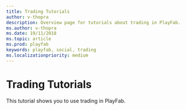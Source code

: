 ```yaml
---
title: Trading Tutorials
author: v-thopra
description: Overview page for tutorials about trading in PlayFab.
ms.author: v-thopra
ms.date: 19/11/2018
ms.topic: article
ms.prod: playfab
keywords: playfab, social, trading
ms.localizationpriority: medium
---
```


# Trading Tutorials

This tutorial shows you to use trading in PlayFab.
